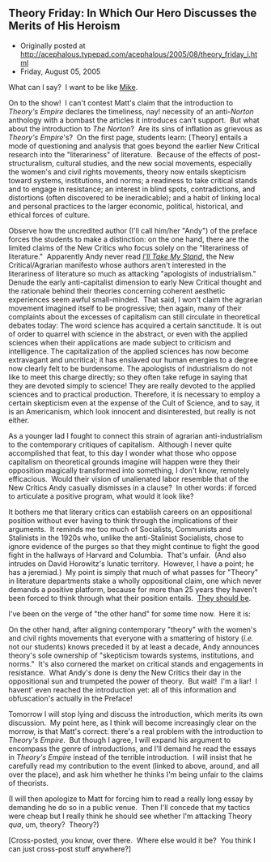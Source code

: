 ## Theory Friday: In Which Our Hero Discusses the Merits of His Heroism

 * Originally posted at http://acephalous.typepad.com/acephalous/2005/08/theory_friday_i.html
 * Friday, August 05, 2005



What can I say?  I want to be like [Mike](http://www.michaelberube.com/index.php).

On to the show!  I can't contest Matt's claim that the introduction to _Theory's Empire_ declares the timeliness, nay! necessity of an anti-_Norton_ anthology with a bombast the articles it introduces can't support.  But what about the introduction to _The Norton_?  Are its sins of inflation as grievous as _Theory's Empire_'s?  On the first page, students learn:
[Theory] entails a mode of questioning and analysis that goes beyond the earlier New Critical research into the "literariness" of literature.  Because of the effects of post-structuralism, cultural studies, and the new social movements, especially the women's and civil rights movements, theory now entails skepticism toward systems, institutions, and norms; a readiness to take critical stands and to engage in resistance; an interest in blind spots, contradictions, and distortions (often discovered to be ineradicable); and a habit of linking local and personal practices to the larger economic, political, historical, and ethical forces of culture.

Observe how the uncredited author (I'll call him/her "Andy") of the preface forces the students to make a distinction: on the one hand, there are the limited claims of the New Critics who focus solely on the "literariness of literature."  Apparently Andy never read _[I'll Take My Stand](http://xroads.virginia.edu/~MA01/White/anthology/agrarian.html)_, the New Critical/Agrarian manifesto whose authors aren't interested in the literariness of literature so much as attacking "apologists of industrialism."  Denude the early anti-capitalist dimension to early New Critical thought and the rationale behind their theories concerning coherent aesthetic experiences seem awful small-minded.  That said, I won't claim the agrarian movement imagined itself to be progressive; then again, many of their complaints about the excesses of capitalism can still circulate in theoretical debates today:
The word science has acquired a certain sanctitude. It is out of order
to quarrel with science in the abstract, or even with the applied
sciences when their applications are made subject to criticism and
intelligence. The capitalization of the applied sciences has now become
extravagant and uncritical; it has enslaved our human energies to a
degree now clearly felt to be burdensome. The apologists of
industrialism do not like to meet this charge directly; so they often
take refuge in saying that they are devoted simply to science! They are
really devoted to the applied sciences and to practical production.
Therefore, it is necessary to employ a certain skepticism even at the
expense of the Cult of Science, and to say, it is an Americanism, which
look innocent and disinterested, but really is not either.

As a younger lad I fought to connect this strain of agrarian anti-industrialism to the contemporary critiques of capitalism.  Although I never quite accomplished that feat, to this day I wonder what those who oppose capitalism on theoretical grounds imagine will happen were they their opposition magically transformed into something, I don't know, remotely efficacious.  Would their vision of unalienated labor resemble that of the New Critics Andy casually dismisses in a clause?  In other words: if forced to articulate a positive program, what would it look like?  

It bothers me that literary critics can establish careers on an oppositional position without ever having to think through the implications of their arguments.  It reminds me too much of Socialists, Communists and Stalinists in the 1920s who, unlike the anti-Stalinist Socialists, chose to ignore evidence of the purges so that they might continue to fight the good fight in the hallways of Harvard and Columbia.  That's unfair.  (And also intrudes on David Horowitz's lunatic territory.  However, I have a point; he has a jeremiad.)  My point is simply that much of what passes for "Theory" in literature departments stake a wholly oppositional claim, one which never demands a positive platform, because for more than 25 years they haven't been forced to think through what their position entails.  [They should be](http://www.thevalve.org/go/valve/article/theorys\_empire\_ersatz\_theoretical\_ecumenicalism\_criticism\_qua\_criticism/).

I've been on the verge of "the other hand" for some time now.  Here it is:

On the other hand, after aligning contemporary "theory" with the women's and civil rights movements that everyone with a smattering of history (_i.e._ not our students) knows preceded it by at least a decade, Andy announces theory's sole ownership of "skepticism towards systems, institutions, and norms."  It's also cornered the market on critical stands and engagements in resistance.  What Andy's done is deny the New Critics their day in the oppositional sun and trumpeted the power of theory.  But wait!  I'm a liar!  I havent' even reached the introduction yet: all of this information and obfuscation's actually in the Preface!

Tomorrow I will stop lying and discuss the introduction, which merits its own discussion.  My point here, as I think will become increasingly clear on the morrow, is that Matt's correct: there's a real problem with the introduction to _Theory's Empire_.  But though I agree, I will expand his argument to encompass the genre of introductions, and I'll demand he read the essays in _Theory's Empire_ instead of the terrible introduction.  I will insist that he carefully read my contribution to the event (linked to above, around, and all over the place), and ask him whether he thinks I'm being unfair to the claims of theorists.  

(I will then apologize to Matt for forcing him to read a really long essay by demanding he do so in a public venue.  Then I'll concede that my tactics were cheap but I really think he should see whether I'm attacking Theory _qua_, um, theory?  Theory?)

[Cross-posted, you know, over there.  Where else would it be?  You think I can just cross-post stuff anywhere?]

		

